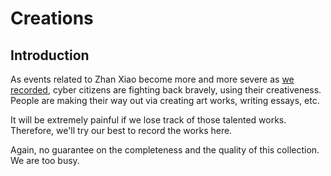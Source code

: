 # Creations

## Introduction

As events related to Zhan Xiao become more and more severe as [we recorded](https://github.com/WeHateWars/Recording), cyber citizens are fighting back bravely, using their creativeness. People are making their way out via creating art works, writing essays, etc.

It will be extremely painful if we lose track of those talented works. Therefore, we'll try our best to record the works here.

Again, no guarantee on the completeness and the quality of this collection. We are too busy.
